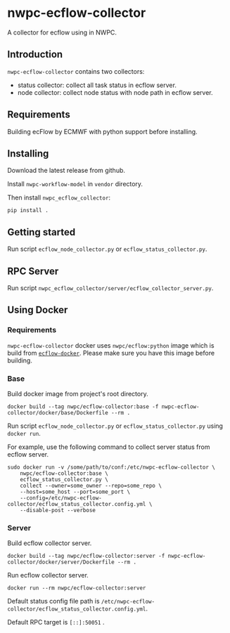 # nwpc-ecflow-collector

A collector for ecflow using in NWPC.

## Introduction

`nwpc-ecflow-collector` contains two collectors:

- status collector: collect all task status in ecflow server.
- node collector: collect node status with node path in ecflow server.

## Requirements

Building ecFlow by ECMWF with python support before installing.

## Installing

Download the latest release from github.

Install `nwpc-workflow-model` in `vendor` directory.

Then install `nwpc_ecflow_collector`:

```
pip install .
```

## Getting started

Run script `ecflow_node_collector.py` or `ecflow_status_collector.py`.

## RPC Server

Run script `nwpc_ecflow_collector/server/ecflow_collector_server.py`.

## Using Docker

### Requirements

`nwpc-ecflow-collector` docker uses `nwpc/ecflow:python` image 
which is build from [`ecflow-docker`](https://github.com/perillaroc/ecflow-docker).
Please make sure you have this image before building.

### Base

Build docker image from project's root directory.

```
docker build --tag nwpc/ecflow-collector:base -f nwpc-ecflow-collector/docker/base/Dockerfile --rm . 
```

Run script `ecflow_node_collector.py` or `ecflow_status_collector.py` using `docker run`.

For example, use the following command to collect server status from ecflow server.

```
sudo docker run -v /some/path/to/conf:/etc/nwpc-ecflow-collector \
    nwpc/ecflow-collector:base \
    ecflow_status_collector.py \
    collect --owner=some_owner --repo=some_repo \
    --host=some_host --port=some_port \
    --config=/etc/nwpc-ecflow-collector/ecflow_status_collector.config.yml \
    --disable-post --verbose
```

### Server

Build ecflow collector server.

```
docker build --tag nwpc/ecflow-collector:server -f nwpc-ecflow-collector/docker/server/Dockerfile --rm . 
```

Run ecflow collector server.

```
docker run --rm nwpc/ecflow-collector:server
```

Default status config file path is `/etc/nwpc-ecflow-collector/ecflow_status_collector.config.yml`.

Default RPC target is `[::]:50051` .
